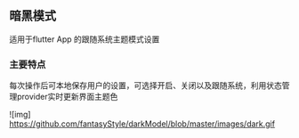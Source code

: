 ## 暗黑模式

适用于flutter App 的跟随系统主题模式设置

### 主要特点
每次操作后可本地保存用户的设置，可选择开启、关闭以及跟随系统，利用状态管理provider实时更新界面主题色

![img] https://github.com/fantasyStyle/darkModel/blob/master/images/dark.gif
